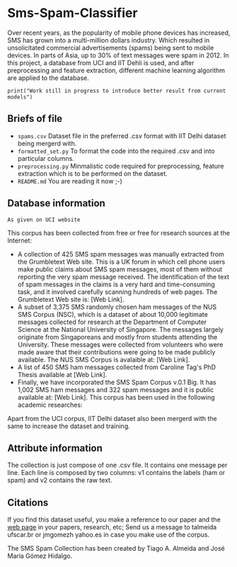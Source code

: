 # Sms-Spam-Classifier
Over recent years, as the popularity of mobile phone devices has increased, SMS has grown into
a multi-million dollars industry. Which resulted in unsolicitated commercial advertisements
(spams) being sent to mobile devices. In parts of Asia, up to 30% of text messages were spam 
in 2012. 
In this project, a database from UCI and IIT Dehli is used, and after preprocessing and 
feature extraction, different machine learning algorithm are applied to the database.

```print("Work still in progress to introduce better result from current models")```

## Briefs of file
- ```spams.csv``` Dataset file in the preferred .csv format with IIT Delhi dataset being mergerd with.
- ```formatted_set.py``` To format the code into the required .csv and into particular columns.
- ```preprocessing.py``` Minmalistic code required for preprocessing, feature extraction which is to be performed on the dataset.
- ```README.md``` You are reading it now ;-)

## Database information
```As given on UCI website```

This corpus has been collected from free or free for research sources at the Internet: 

- A collection of 425 SMS spam messages was manually extracted from the Grumbletext Web site. This is a UK forum in which cell phone users make public claims about SMS spam messages, most of them without reporting the very spam message received. The identification of the text of spam messages in the claims is a very hard and time-consuming task, and it involved carefully scanning hundreds of web pages. The Grumbletext Web site is: [Web Link]. 
- A subset of 3,375 SMS randomly chosen ham messages of the NUS SMS Corpus (NSC), which is a dataset of about 10,000 legitimate messages collected for research at the Department of Computer Science at the National University of Singapore. The messages largely originate from Singaporeans and mostly from students attending the University. These messages were collected from volunteers who were made aware that their contributions were going to be made publicly available. The NUS SMS Corpus is avalaible at: [Web Link]. 
- A list of 450 SMS ham messages collected from Caroline Tag's PhD Thesis available at [Web Link]. 
- Finally, we have incorporated the SMS Spam Corpus v.0.1 Big. It has 1,002 SMS ham messages and 322 spam messages and it is public available at: [Web Link]. This corpus has been used in the following academic researches: 

Apart from the UCI corpus, IIT Delhi dataset also been mergerd with the same to increase the dataset and training. 

## Attribute information
The collection is just compose of one .csv file. It contains one message per line. Each line 
is composed by two columns: v1 contains the labels (ham or spam) and v2 contains the raw text.

## Citations
If you find this dataset useful, you make a reference to our paper and the [web page](http://www.dt.fee.unicamp.br/~tiago/smsspamcollection/) in your papers, research, etc; 
Send us a message to talmeida ufscar.br or jmgomezh yahoo.es in case you make use of the corpus.
 
The SMS Spam Collection has been created by Tiago A. Almeida and José María Gómez Hidalgo.
